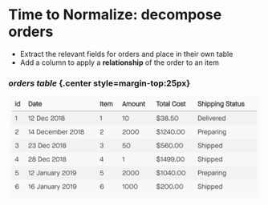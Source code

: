 # Time to Normalize: decompose orders

* Extract the relevant fields for orders and place in their own table
* Add a column to apply a **relationship** of the order to an item

### *orders table* {.center style=margin-top:25px}

<div class="row">
<div class="cell-4">

![Normalize Order](normalize-orders.png)

</div>
</div>

